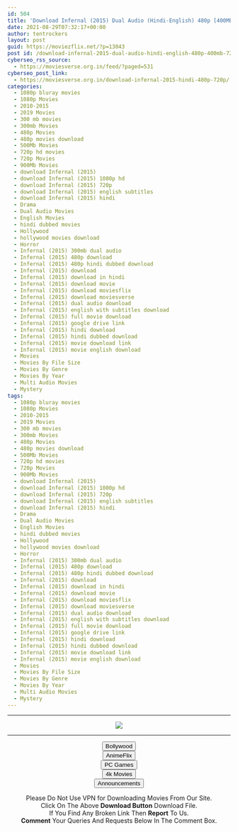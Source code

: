 ```yaml
---
id: 504
title: 'Download Infernal (2015) Dual Audio (Hindi-English) 480p [400MB] || 720p [900MB]'
date: 2021-08-29T07:32:17+00:00
author: tentrockers
layout: post
guid: https://moviezflix.net/?p=13043
post id: /download-infernal-2015-dual-audio-hindi-english-480p-400mb-720p-900mb/
cyberseo_rss_source:
  - https://moviesverse.org.in/feed/?paged=531
cyberseo_post_link:
  - https://moviesverse.org.in/download-infernal-2015-hindi-480p-720p/
categories:
  - 1080p bluray movies
  - 1080p Movies
  - 2010-2015
  - 2019 Movies
  - 300 mb movies
  - 300mb Movies
  - 480p Movies
  - 480p movies download
  - 500Mb Movies
  - 720p hd movies
  - 720p Movies
  - 900Mb Movies
  - download Infernal (2015)
  - download Infernal (2015) 1080p hd
  - download Infernal (2015) 720p
  - download Infernal (2015) english subtitles
  - download Infernal (2015) hindi
  - Drama
  - Dual Audio Movies
  - English Movies
  - hindi dubbed movies
  - Hollywood
  - hollywood movies download
  - Horror
  - Infernal (2015) 300mb dual audio
  - Infernal (2015) 480p download
  - Infernal (2015) 480p hindi dubbed download
  - Infernal (2015) download
  - Infernal (2015) download in hindi
  - Infernal (2015) download movie
  - Infernal (2015) download moviesflix
  - Infernal (2015) download moviesverse
  - Infernal (2015) dual audio download
  - Infernal (2015) english with subtitles download
  - Infernal (2015) full movie download
  - Infernal (2015) google drive link
  - Infernal (2015) hindi download
  - Infernal (2015) hindi dubbed download
  - Infernal (2015) movie download link
  - Infernal (2015) movie english download
  - Movies
  - Movies By File Size
  - Movies By Genre
  - Movies By Year
  - Multi Audio Movies
  - Mystery
tags:
  - 1080p bluray movies
  - 1080p Movies
  - 2010-2015
  - 2019 Movies
  - 300 mb movies
  - 300mb Movies
  - 480p Movies
  - 480p movies download
  - 500Mb Movies
  - 720p hd movies
  - 720p Movies
  - 900Mb Movies
  - download Infernal (2015)
  - download Infernal (2015) 1080p hd
  - download Infernal (2015) 720p
  - download Infernal (2015) english subtitles
  - download Infernal (2015) hindi
  - Drama
  - Dual Audio Movies
  - English Movies
  - hindi dubbed movies
  - Hollywood
  - hollywood movies download
  - Horror
  - Infernal (2015) 300mb dual audio
  - Infernal (2015) 480p download
  - Infernal (2015) 480p hindi dubbed download
  - Infernal (2015) download
  - Infernal (2015) download in hindi
  - Infernal (2015) download movie
  - Infernal (2015) download moviesflix
  - Infernal (2015) download moviesverse
  - Infernal (2015) dual audio download
  - Infernal (2015) english with subtitles download
  - Infernal (2015) full movie download
  - Infernal (2015) google drive link
  - Infernal (2015) hindi download
  - Infernal (2015) hindi dubbed download
  - Infernal (2015) movie download link
  - Infernal (2015) movie english download
  - Movies
  - Movies By File Size
  - Movies By Genre
  - Movies By Year
  - Multi Audio Movies
  - Mystery
---
```

<center>
  </p> 
  
  <hr />
  
  <p>
    <a href="http://gdrivepro.xyz/join.php" data-wpel-link="external" target="_blank" rel="nofollow external noopener noreferrer"><img src="https://i.imgur.com/FhMdWdW.png" /></a>
  </p>
  
  <hr />
  
  <p>
    <a href="https://dogemovies.xyz" target="_blank" data-wpel-link="external" rel="nofollow external noopener noreferrer"><button class="button button5">Bollywood</button></a><br /> <a href="https://animeflix.in" target="_blank" data-wpel-link="external" rel="nofollow external noopener noreferrer"><button class="button button5">AnimeFlix</button></a><br /> <a href="https://gamesflix.net/" target="_blank" data-wpel-link="external" rel="nofollow external noopener noreferrer"><button class="button button5">PC Games</button></a><br /> <a href="https://uhdmovies.in" target="_blank" data-wpel-link="external" rel="nofollow external noopener noreferrer"><button class="button button5">4k Movies</button></a><br /> <a href="https://moviesverse.org.in/announcements/" target="_blank" data-wpel-link="internal" rel="noopener"><button class="button button5">Announcements</button></a>
  </p>
  
  <div class="alert alert-danger">
    Please Do Not Use VPN for Downloading Movies From Our Site.
  </div>
  
  <div class="alert alert-success">
    Click On The Above <strong>Download Button</strong> Download File.
  </div>
  
  <div class="alert alert-warning">
    If You Find Any Broken Link Then <strong>Report</strong> To Us.
  </div>
  
  <div class="alert alert-info">
    <strong>Comment</strong> Your Queries And Requests Below In The Comment Box.
  </div>
  
  <p>
    </center>
  </p>